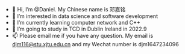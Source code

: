 - 👋 Hi, I’m @Daniel. My Chinese name is 邓嘉铭
- 👀 I’m interested in data science and software development
- 🌱 I’m currently learning computer network and C++
- 💞️ I’m going to study in TCD in Dublin Ireland in 2022.9
- 📫 Please email me if you have any question. My email is djm116@stu.xjtu.edu.cn and my Wechat number is djm1647234096

<!---
djm-xjtu/djm-xjtu is a ✨ special ✨ repository because its `README.md` (this file) appears on your GitHub profile.
You can click the Preview link to take a look at your changes.
--->

